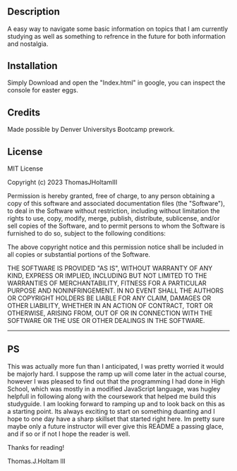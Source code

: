# <TJHIII Study Guide>

## Description

A easy way to navigate some basic information on topics that I am currently studying as well as something to refrence in the future for both information and nostalgia.

## Installation

Simply Download and open the "Index.html" in google, you can inspect the console for easter eggs.


## Credits

Made possible by Denver Universitys Bootcamp prework.

## License

MIT License

Copyright (c) 2023 ThomasJHoltamIII

Permission is hereby granted, free of charge, to any person obtaining a copy
of this software and associated documentation files (the "Software"), to deal
in the Software without restriction, including without limitation the rights
to use, copy, modify, merge, publish, distribute, sublicense, and/or sell
copies of the Software, and to permit persons to whom the Software is
furnished to do so, subject to the following conditions:

The above copyright notice and this permission notice shall be included in all
copies or substantial portions of the Software.

THE SOFTWARE IS PROVIDED "AS IS", WITHOUT WARRANTY OF ANY KIND, EXPRESS OR
IMPLIED, INCLUDING BUT NOT LIMITED TO THE WARRANTIES OF MERCHANTABILITY,
FITNESS FOR A PARTICULAR PURPOSE AND NONINFRINGEMENT. IN NO EVENT SHALL THE
AUTHORS OR COPYRIGHT HOLDERS BE LIABLE FOR ANY CLAIM, DAMAGES OR OTHER
LIABILITY, WHETHER IN AN ACTION OF CONTRACT, TORT OR OTHERWISE, ARISING FROM,
OUT OF OR IN CONNECTION WITH THE SOFTWARE OR THE USE OR OTHER DEALINGS IN THE
SOFTWARE.

---

## PS

This was actually more fun than I anticipated, I was pretty worried it would be majorly hard. I suppose the ramp up will come later in the actual course, however I was pleased to find out that the programming I had done in High School, which was mostly in a modified JavaScript language, was hugley helpfull in following along with the coursework that helped me build this studyguide. I am looking forward to ramping up and to look back on this as a starting point. Its always exciting to start on something duanting and I hope to one day have a sharp skillset that started right here. Im pretty sure maybe only a future instructor will ever give this README a passing glace, and if so or if not I hope the reader is well.

Thanks for reading!

Thomas.J.Holtam III

